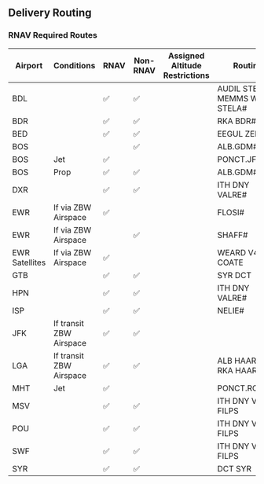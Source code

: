 ## Delivery Routing

### RNAV Required Routes

| Airport | Conditions | RNAV | Non-RNAV | Assigned Altitude <br> Restrictions | Routing |
| ------- | ---------- | --------- | ------- | ---- | ----- |
| BDL | |:white_check_mark: |:white_check_mark:  | | AUDIL STELA# <br> MEMMS WILET STELA# |
| BDR | |:white_check_mark: |:white_check_mark:  | | RKA BDR# |
| BED | |:white_check_mark: |:white_check_mark:  | | EEGUL ZELKA# |
| BOS  | | | :white_check_mark: | |  ALB.GDM# |
| BOS  | Jet | :white_check_mark: |  |  | PONCT.JFUND# |
| BOS  | Prop |:white_check_mark: |:white_check_mark:  | | ALB.GDM# |
| DXR | |:white_check_mark: |:white_check_mark:  | | ITH DNY VALRE# |
| EWR | If via ZBW Airspace | :white_check_mark: |  | | FLOSI# |
| EWR | If via ZBW Airspace | | :white_check_mark: | | SHAFF# |
| EWR Satellites | If via ZBW Airspace | :white_check_mark: |  | | WEARD V489 COATE |
| GTB | |:white_check_mark: |:white_check_mark:  | | SYR DCT |
| HPN | |:white_check_mark: |:white_check_mark:  | | ITH DNY VALRE# | 
| ISP | |:white_check_mark: |:white_check_mark:  | | NELIE# |
| JFK | If transit ZBW Airspace | :white_check_mark: |:white_check_mark:  | | | IGN# |
| LGA | If transit ZBW Airspace | :white_check_mark: |:white_check_mark:  | | ALB HAARP# <br> RKA HAARP#|
| MHT | Jet | :white_check_mark: |  | | PONCT.ROZZE# |
| MSV | |:white_check_mark: |:white_check_mark:  | | ITH DNY V483 FILPS |
| POU | |:white_check_mark: |:white_check_mark:  | | ITH DNY V483 FILPS |
| SWF | |:white_check_mark: |:white_check_mark:  | | ITH DNY V483 FILPS |
| SYR | |:white_check_mark: |:white_check_mark:  | | DCT SYR |
